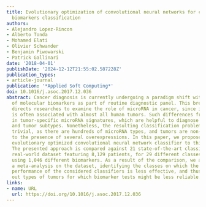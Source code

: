```yaml
---
title: Evolutionary optimization of convolutional neural networks for cancer miRNA
  biomarkers classification
authors:
- Alejandro Lopez-Rincon
- Alberto Tonda
- Mohamed Elati
- Olivier Schwander
- Benjamin Piwowarski
- Patrick Gallinari
date: '2018-04-01'
publishDate: '2024-12-12T21:55:02.587228Z'
publication_types:
- article-journal
publication: '*Applied Soft Computing*'
doi: 10.1016/j.asoc.2017.12.036
abstract: Cancer diagnosis is currently undergoing a paradigm shift with the incorporation
  of molecular biomarkers as part of routine diagnostic panel. This breakthrough discovery
  directs researches to examine the role of microRNA in cancer, since its deregulation
  is often associated with almost all human tumors. Such differences frequently recur
  in tumor-specific microRNA signatures, which are helpful to diagnose tissue of origin
  and tumor subtypes. Nonetheless, the resulting classification problem is far from
  trivial, as there are hundreds of microRNA types, and tumors are non-linearly correlated
  to the presence of several overexpressions. In this paper, we propose to apply an
  evolutionary optimized convolutional neural network classifier to this complex task.
  The presented approach is compared against 21 state-of-the-art classifiers, on a
  real-world dataset featuring 8,129 patients, for 29 different classes of tumors,
  using 1,046 different biomarkers. As a result of the comparison, we also present
  a meta-analysis on the dataset, identifying the classes on which the collective
  performance of the considered classifiers is less effective, and thus possibly singling
  out types of tumors for which biomarker tests might be less reliable.
links:
- name: URL
  url: https://doi.org/10.1016/j.asoc.2017.12.036
---
```


